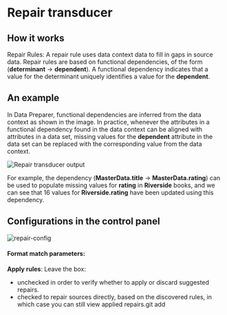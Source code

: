 # Repair transducer

## How it works
Repair Rules: A repair rule uses data context data to fill in gaps in source data. Repair rules are based on functional dependencies, of the form (**determinant** → **dependent**). 
A functional dependency indicates that a value for the determinant uniquely identifies a value for the **dependent**. 

## An example
In Data Preparer, functional dependencies are inferred from the data context as shown in the image. In practice, whenever the attributes in a functional dependency found in the data context can be aligned with attributes in a data set, missing values for the **dependent** attribute in the data set can be replaced with the corresponding value from the data context.

![Repair transducer output](https://i.imgur.com/huf8gN9.png)

 For example, the dependency (**MasterData.title** → **MasterData.rating**) can be used to populate missing values for **rating** in **Riverside** books, and we can see that 16 values for **Riverside.rating** have been updated using this dependency.


## Configurations in the control panel
![repair-config](https://i.imgur.com/2bKKQrf.png)

#### Format match parameters:
**Apply rules**: Leave the box:
- unchecked in order to verify whether to apply or discard suggested repairs. 
- checked to repair sources directly, based on the discovered rules, in which case you can still view applied repairs.git add



